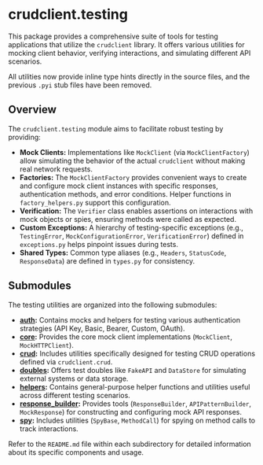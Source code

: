 # crudclient.testing

This package provides a comprehensive suite of tools for testing applications that utilize the `crudclient` library. It offers various utilities for mocking client behavior, verifying interactions, and simulating different API scenarios.

All utilities now provide inline type hints directly in the source files, and the previous `.pyi` stub files have been removed.

## Overview

The `crudclient.testing` module aims to facilitate robust testing by providing:

*   **Mock Clients:** Implementations like `MockClient` (via `MockClientFactory`) allow simulating the behavior of the actual `crudclient` without making real network requests.
*   **Factories:** The `MockClientFactory` provides convenient ways to create and configure mock client instances with specific responses, authentication methods, and error conditions. Helper functions in `factory_helpers.py` support this configuration.
*   **Verification:** The `Verifier` class enables assertions on interactions with mock objects or spies, ensuring methods were called as expected.
*   **Custom Exceptions:** A hierarchy of testing-specific exceptions (e.g., `TestingError`, `MockConfigurationError`, `VerificationError`) defined in `exceptions.py` helps pinpoint issues during tests.
*   **Shared Types:** Common type aliases (e.g., `Headers`, `StatusCode`, `ResponseData`) are defined in `types.py` for consistency.

## Submodules

The testing utilities are organized into the following submodules:

*   **[auth](./auth/README.md):** Contains mocks and helpers for testing various authentication strategies (API Key, Basic, Bearer, Custom, OAuth).
*   **[core](./core/README.md):** Provides the core mock client implementations (`MockClient`, `MockHTTPClient`).
*   **[crud](./crud/README.md):** Includes utilities specifically designed for testing CRUD operations defined via `crudclient.crud`.
*   **[doubles](./doubles/README.md):** Offers test doubles like `FakeAPI` and `DataStore` for simulating external systems or data storage.
*   **[helpers](./helpers/README.md):** Contains general-purpose helper functions and utilities useful across different testing scenarios.
*   **[response_builder](./response_builder/README.md):** Provides tools (`ResponseBuilder`, `APIPatternBuilder`, `MockResponse`) for constructing and configuring mock API responses.
*   **[spy](./spy/README.md):** Includes utilities (`SpyBase`, `MethodCall`) for spying on method calls to track interactions.

Refer to the `README.md` file within each subdirectory for detailed information about its specific components and usage.
